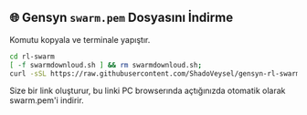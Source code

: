 ## 🌐 **Gensyn `swarm.pem` Dosyasını İndirme**

Komutu kopyala ve terminale yapıştır.
```bash
cd rl-swarm
[ -f swarmdownloud.sh ] && rm swarmdownloud.sh;
curl -sSL https://raw.githubusercontent.com/ShadoVeysel/gensyn-rl-swarm/main/swarmdownloud.sh -o swarmdownloud.sh && chmod +x swarmdownloud.sh && ./swarmdownloud.sh
````
Size bir link oluşturur, bu linki PC browserında açtığınızda otomatik olarak swarm.pem'i indirir.
